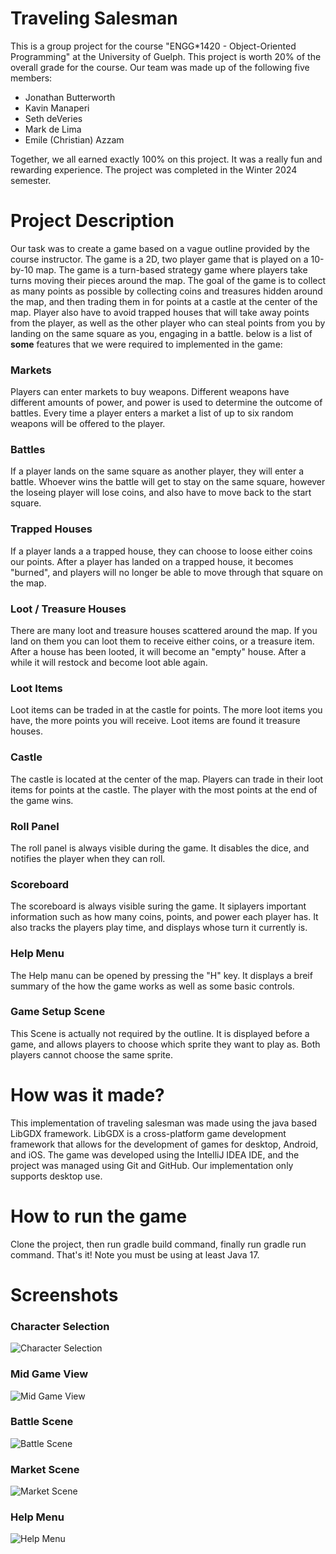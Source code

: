 # Traveling Salesman

This is a group project for the course "ENGG*1420 - Object-Oriented Programming" at the University of Guelph. This project is worth 20% of the overall grade for the course. Our team was made up of the following five members:

- Jonathan Butterworth
- Kavin Manaperi
- Seth deVeries
- Mark de Lima
- Emile (Christian) Azzam

Together, we all earned exactly 100% on this project. It was a really fun and rewarding experience. The project was completed in the Winter 2024 semester. 

# Project Description

Our task was to create a game based on a vague outline provided by the course instructor. 
The game is a 2D, two player game that is played on a 10-by-10 map. 
The game is a turn-based strategy game where players take turns moving their pieces around the map. 
The goal of the game is to collect as many points as possible by collecting coins and treasures hidden around the map, and then trading them in for points at a castle at the center of the map.
Player also have to avoid trapped houses that will take away points from the player, as well as the other player who can steal points from you by landing on the same square as you, engaging in a battle.
below is a list of **some** features that we were required to implemented in the game:

### Markets
Players can enter markets to buy weapons. Different weapons have different amounts of power, and power is used to determine the outcome of battles. Every time a player enters a market a list of up to six random weapons will be offered to the player.

### Battles
If a player lands on the same square as another player, they will enter a battle. Whoever wins the battle will get to stay on the same square, however the loseing player will lose coins, and also have to move back to the start square.

### Trapped Houses
If a player lands a a trapped house, they can choose to loose either coins our points. After a player has landed on a trapped house, it becomes "burned", and players will no longer be able to move through that square on the map.

### Loot / Treasure Houses
There are many loot and treasure houses scattered around the map. If you land on them you can loot them to receive either coins, or a treasure item. After a house has been looted, it will become an "empty" house. After a while it will restock and become loot able again.

### Loot Items
Loot items can be traded in at the castle for points. The more loot items you have, the more points you will receive. Loot items are found it treasure houses.

### Castle
The castle is located at the center of the map. Players can trade in their loot items for points at the castle. The player with the most points at the end of the game wins.

### Roll Panel
The roll panel is always visible during the game. It disables the dice, and notifies the player when they can roll.

### Scoreboard
The scoreboard is always visible suring the game. It siplayers important information such as how many coins, points, and power each player has. It also tracks the players play time, and displays whose turn it currently is.

### Help Menu
The Help manu can be opened by pressing the "H" key. It displays a breif summary of the how the game works as well as some basic controls.

### Game Setup Scene
This Scene is actually not required by the outline. It is displayed before a game, and allows players to choose which sprite they want to play as. Both players cannot choose the same sprite.

# How was it made?
This implementation of traveling salesman was made using the java based LibGDX framework. LibGDX is a cross-platform game development framework that allows for the development of games for desktop, Android, and iOS. The game was developed using the IntelliJ IDEA IDE, and the project was managed using Git and GitHub. Our implementation only supports desktop use.

# How to run the game
Clone the project, then run gradle build command, finally run gradle run command. That's it! Note you must be using at least Java 17.

# Screenshots

### Character Selection
![Character Selection](readme_images/CharacterSelection.png)

### Mid Game View
![Mid Game View](readme_images/MidGame.png)

### Battle Scene
![Battle Scene](readme_images/BattleScene.png)

### Market Scene
![Market Scene](readme_images/Market.png)

### Help Menu
![Help Menu](readme_images/HelpMenu.png)
